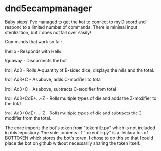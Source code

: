 # dnd5ecampmanager

Baby steps!  I've managed to get the bot to connect to my Discord and respond to a limited number of commands.
There is minimal input sterilization, but it does not fall over easily!

Commands that work so far:

!hello - Responds with Hello

!goaway - Disconnects the bot

!roll AdB - Rolls A-quantity of B-sided dice, displays the rolls and the total.

!roll AdB+C - As above, adds C-modifier to total

!roll AdB+C - As above, subtracts C-modifier from total

!roll AdB+CdE+...+Z - Rolls multiple types of die and adds the Z-modifier to the total.

!roll AdB+CdE+...+Z - Rolls multiple types of die and subtracts the Z-modifier from the total. 

The code imports the bot's token from "tokenfile.py" which is not included in this repository.  The sole contents
of "tokenfile.py" is a declaration of BOTTOKEN which stores the bot's token.  I chose to do this so that I could
place the bot on github without necessarily sharing the token itself.

